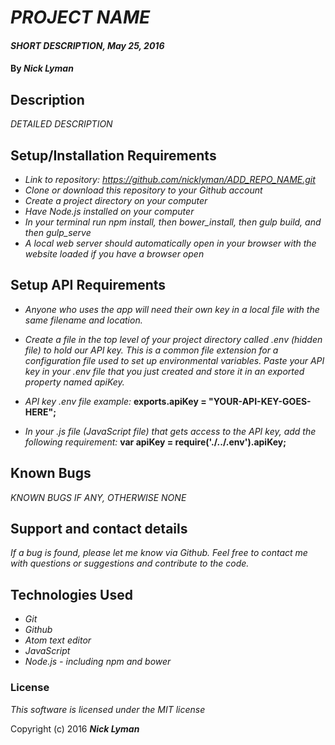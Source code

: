 # _PROJECT NAME_

#### _SHORT DESCRIPTION, May 25, 2016_

#### By _**Nick Lyman**_

## Description

_DETAILED DESCRIPTION_

## Setup/Installation Requirements

* _Link to repository: https://github.com/nicklyman/ADD_REPO_NAME.git_
* _Clone or download this repository to your Github account_
* _Create a project directory on your computer_
* _Have Node.js installed on your computer_
* _In your terminal run npm install, then bower_install, then gulp build, and then gulp_serve_
* _A local web server should automatically open in your browser with the website loaded if you have a browser open_

## Setup API Requirements

* _Anyone who uses the app will need their own key in a local file with the same filename and location._

* _Create a file in the top level of your project directory called .env (hidden file) to hold our API key. This is a common file extension for a configuration file used to set up environmental variables. Paste your API key in your .env file that you just created and store it in an exported property named apiKey._

* _API key .env file example:_
**exports.apiKey = "YOUR-API-KEY-GOES-HERE";**

* _In your .js file (JavaScript file) that gets access to the API key, add the following requirement:_
**var apiKey = require('./../.env').apiKey;**

## Known Bugs

_KNOWN BUGS IF ANY, OTHERWISE NONE_

## Support and contact details

_If a bug is found, please let me know via Github. Feel free to contact me with questions or suggestions and contribute to the code._

## Technologies Used

* _Git_
* _Github_
* _Atom text editor_
* _JavaScript_
* _Node.js - including npm and bower_

### License

*This software is licensed under the MIT license*

Copyright (c) 2016 **_Nick Lyman_**
